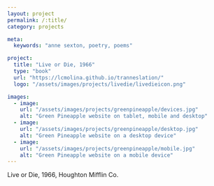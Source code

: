 ```yaml
---
layout: project
permalink: /:title/
category: projects

meta:
  keywords: "anne sexton, poetry, poems"

project:
  title: "Live or Die, 1966"
  type: "book"
  url: "https://lcmolina.github.io/tranneslation/"
  logo: "/assets/images/projects/livedie/livedieicon.png"

images:
  - image:
    url: "/assets/images/projects/greenpineapple/devices.jpg"
    alt: "Green Pineapple website on tablet, mobile and desktop"
  - image:
    url: "/assets/images/projects/greenpineapple/desktop.jpg"
    alt: "Green Pineapple website on a desktop device"
  - image:
    url: "/assets/images/projects/greenpineapple/mobile.jpg"
    alt: "Green Pineapple website on a mobile device"
---
```

<p>Live or Die, 1966, Houghton Mifflin Co.</p>
